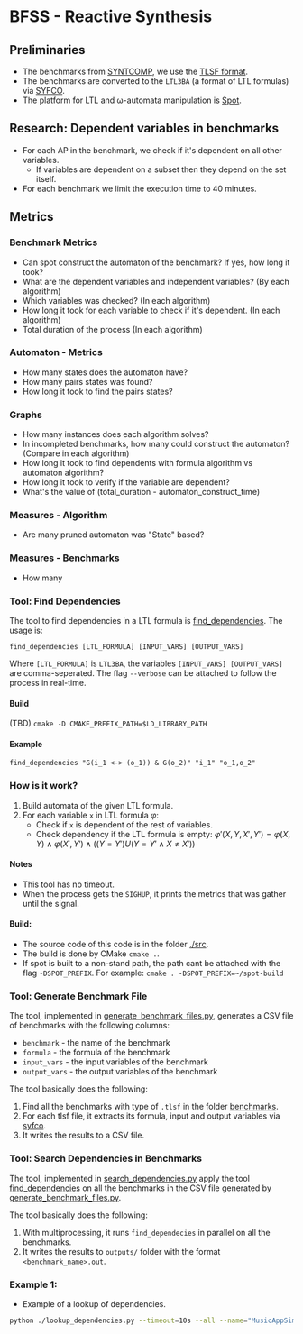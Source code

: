 # BFSS - Reactive Synthesis 

## Preliminaries
* The benchmarks from [SYNTCOMP](https://github.com/SYNTCOMP/benchmarks/tree/master), we use the [TLSF format](https://arxiv.org/pdf/1604.02284.pdf).
* The benchmarks are converted to the `LTL3BA` (a format of LTL formulas) via [SYFCO](https://github.com/reactive-systems/syfco).
* The platform for LTL and ω-automata manipulation is [Spot](https://spot.lrde.epita.fr/).

## Research: Dependent variables in benchmarks
* For each AP in the benchmark, we check if it's dependent on all other variables.
  * If variables are dependent on a subset then they depend on the set itself.
* For each benchmark we limit the execution time to 40 minutes.

## Metrics
### Benchmark Metrics
- Can spot construct the automaton of the benchmark? If yes, how long it took?
- What are the dependent variables and independent variables? (By each algorithm)
- Which variables was checked? (In each algorithm)
- How long it took for each variable to check if it's dependent. (In each algorithm)
- Total duration of the process (In each algorithm)

### Automaton - Metrics
- How many states does the automaton have?
- How many pairs states was found?
- How long it took to find the pairs states?

### Graphs
- How many instances does each algorithm solves?
- In incompleted benchmarks, how many could construct the automaton? (Compare in each algorithm)
- How long it took to find dependents with formula algorithm vs automaton algorithm?
- How long it took to verify if the variable are dependent?
- What's the value of (total_duration - automaton_construct_time)

### Measures - Algorithm
- Are many pruned automaton was "State" based?

### Measures - Benchmarks
- How many 

### Tool: Find Dependencies
The tool to find dependencies in a LTL formula is [find_dependencies](src/find_dependencies.cpp). The usage is:
```
find_dependencies [LTL_FORMULA] [INPUT_VARS] [OUTPUT_VARS]
```
Where `[LTL_FORMULA]` is `LTL3BA`,  the variables `[INPUT_VARS] [OUTPUT_VARS]` are comma-seperated.
The flag `--verbose` can be attached to follow the process in real-time.

#### Build
(TBD)
`cmake -D CMAKE_PREFIX_PATH=$LD_LIBRARY_PATH`

#### Example

`find_dependencies "G(i_1 <-> (o_1)) & G(o_2)" "i_1" "o_1,o_2"`

### How is it work?
1. Build automata of the given LTL formula.
2. For each variable `x` in LTL formula $\varphi$:
   - Check if `x` is dependent of the rest of variables.
   - Check dependency if the LTL formula is empty: $\varphi'(X, Y, X', Y')=\varphi(X, Y)\wedge \varphi(X', Y')\wedge ((Y=Y')U(Y=Y' \wedge X \neq X'))$

#### Notes
* This tool has no timeout.
* When the process gets the `SIGHUP`, it prints the metrics that was gather until the signal. 

#### Build:
* The source code of this code is in the folder [./src](src/).
* The build is done by CMake `cmake .`.
* If spot is built to a non-stand path, the path cant be attached with the flag `-DSPOT_PREFIX`. For example: `cmake . -DSPOT_PREFIX=~/spot-build` 

### Tool: Generate Benchmark File
The tool, implemented in [generate_benchmark_files.py](./tools/generate_benchmarks_file.py), generates a CSV file of benchmarks with the following columns:

* `benchmark` - the name of the benchmark
* `formula` - the formula of the benchmark
* `input_vars` - the input variables of the benchmark
* `output_vars` - the output variables of the benchmark

The tool basically does the following:
1. Find all the benchmarks with type of `.tlsf` in the folder [benchmarks](benchmark).
2. For each tlsf file, it extracts its formula, input and output variables via [syfco](syfco).
3. It writes the results to a CSV file.

### Tool: Search Dependencies in Benchmarks
The tool, implemented in [search_dependencies.py](./tools/lookup_dependencies.py)
apply the tool [find_dependencies](src/find_dependencies.cpp) on all the benchmarks in the CSV file generated by [generate_benchmark_files.py](./tools/generate_benchmarks_file.py).

The tool basically does the following:
1. With multiprocessing, it runs `find_dependecies` in parallel on all the benchmarks.
2. It writes the results to `outputs/` folder with the format `<benchmark_name>.out`.

### Example 1:
* Example of a lookup of dependencies.
```bash
python ./lookup_dependencies.py --timeout=10s --all --name="MusicAppSimple" --algorithm=formula --find_deps_tool="../build/find_dependencies" --benchs_list="../benchmarks.csv" --output_dir="../outputs"
```

